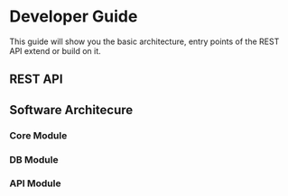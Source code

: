 # Developer Guide
This guide will show you the basic architecture, entry points of the REST API extend or build on it.

## REST API

## Software Architecure

### Core Module

### DB Module

### API Module

